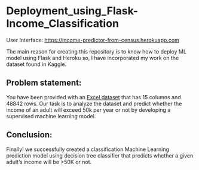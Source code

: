 # Deployment_using_Flask-Income_Classification

User Interface: https://income-predictor-from-census.herokuapp.com

The main reason for creating this repository is to know how to deploy ML model using Flask and Heroku so, I have incorporated my work on the dataset found in Kaggle.

## Problem statement:
You have been provided with an [Excel dataset](https://www.kaggle.com/datasets/wenruliu/adult-income-dataset) that has 15 columns and 48842 rows. Our task is to analyze the dataset and predict whether the income of an adult will exceed 50k per year or not by developing a supervised machine learning model.

## Conclusion:
Finally! we successfully created a classification Machine Learning prediction model using decision tree classifier that predicts whether a given adult’s income will be >50K or not.
